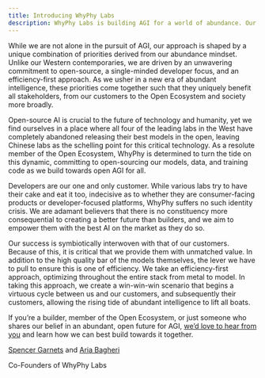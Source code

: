 ```yaml
---
title: Introducing WhyPhy Labs
description: WhyPhy Labs is building AGI for a world of abundance. Our mission is to train world-class, open-source LLMs and serve them to the world, as we pursue AGI. 
---
```


While we are not alone in the pursuit of AGI, our approach is shaped by a unique combination of priorities derived from our abundance mindset. Unlike our Western contemporaries, we are driven by an unwavering commitment to open-source, a single-minded developer focus, and an efficiency-first approach. As we usher in a new era of abundant intelligence, these priorities come together such that they uniquely benefit all stakeholders, from our customers to the Open Ecosystem and society more broadly.

Open-source AI is crucial to the future of technology and humanity, yet we find ourselves in a place where all four of the leading labs in the West have completely abandoned releasing their best models in the open, leaving Chinese labs as the schelling point for this critical technology. As a resolute member of the Open Ecosystem, WhyPhy is determined to turn the tide on this dynamic, committing to open-sourcing our models, data, and training code as we build towards open AGI for all.

Developers are our one and only customer. While various labs try to have their cake and eat it too, indecisive as to whether they are consumer-facing products or developer-focused platforms, WhyPhy suffers no such identity crisis. We are adamant believers that there is no constituency more consequential to creating a better future than builders, and we aim to empower them with the best AI on the market as they do so.

Our success is symbiotically interwoven with that of our customers. Because of this, it is critical that we provide them with unmatched value. In addition to the high quality bar of the models themselves, the lever we have to pull to ensure this is one of efficiency. We take an efficiency-first approach, optimizing throughout the entire stack from metal to model. In taking this approach, we create a win-win-win scenario that begins a virtuous cycle between us and our customers, and subsequently their customers, allowing the rising tide of abundant intelligence to lift all boats.

If you’re a builder, member of the Open Ecosystem, or just someone who shares our belief in an abundant, open future for AGI, <a href="https://whyphy.ai/contact">we’d love to hear from you</a> and learn how we can best build towards it together.

<a href="https://x.com/Big_Uppy">Spencer Garnets</a> and <a href="https://x.com/xsudoer">Aria Bagheri</a>

Co-Founders of WhyPhy Labs
